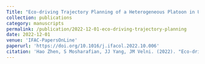 ```yaml
---
Title: "Eco-driving Trajectory Planning of a Heterogeneous Platoon in Urban Environments"
collection: publications
category: manuscripts
permalink: /publication/2022-12-01-eco-driving-trajectory-planning
date: 2022-12-01
venue: 'IFAC-PapersOnLine'
paperurl: 'https://doi.org/10.1016/j.ifacol.2022.10.006'
citation: 'Hao Zhen, S Mosharafian, JJ Yang, JM Velni. (2022). "Eco-driving Trajectory Planning of a Heterogeneous Platoon in Urban Environments." <i>IFAC-PapersOnLine</i>. 55(24), 161-166.'
---
```

